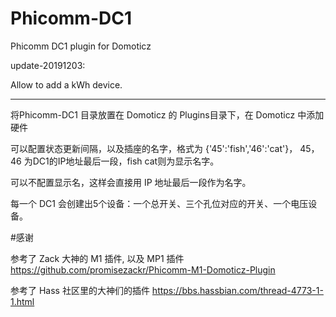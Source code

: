 # Phicomm-DC1
Phicomm DC1 plugin for Domoticz

update-20191203:

Allow to add a kWh device.

---

将Phicomm-DC1 目录放置在 Domoticz 的 Plugins目录下，在 Domoticz 中添加硬件

可以配置状态更新间隔，以及插座的名字，格式为 {'45':'fish','46':'cat'}， 45，46 为DC1的IP地址最后一段，fish cat则为显示名字。

可以不配置显示名，这样会直接用 IP 地址最后一段作为名字。

每一个 DC1 会创建出5个设备：一个总开关、三个孔位对应的开关、一个电压设备。



#感谢

参考了 Zack 大神的 M1 插件, 以及 MP1 插件
https://github.com/promisezackr/Phicomm-M1-Domoticz-Plugin

参考了 Hass 社区里的大神们的插件
https://bbs.hassbian.com/thread-4773-1-1.html

